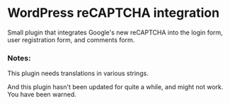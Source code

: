 # WordPress reCAPTCHA integration

Small plugin that integrates Google's new reCAPTCHA into the login form, user registration form, and comments form.

### Notes:
This plugin needs translations in various strings.

And this plugin hasn't been updated for quite a while, and might not work. You have been warned.
